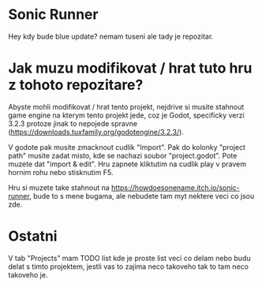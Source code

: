 # Sonic Runner
Hey kdy bude blue update?
nemam tuseni ale tady je repozitar.

# Jak muzu modifikovat / hrat tuto hru z tohoto repozitare?

Abyste mohli modifikovat / hrat tento projekt, nejdrive si musite stahnout game engine na kterym tento projekt jede, coz je Godot,
specificky verzi 3.2.3 protoze jinak to nepojede spravne (https://downloads.tuxfamily.org/godotengine/3.2.3/).

V godote pak musite zmacknout cudlik "Import". Pak do kolonky "project path" musite zadat misto, kde se nachazi soubor "project.godot".
Pote muzete dat "import & edit". Hru zapnete kliktutim na cudlik play v pravem hornim rohu nebo stisknutim F5.

Hru si muzete take stahnout na https://howdoesonename.itch.io/sonic-runner, bude to s mene bugama, ale nebudete tam myt nektere veci co jsou zde.

# Ostatni

V tab "Projects" mam TODO list kde je proste list veci co delam nebo budu delat s timto projektem,
jestli vas to zajima neco takoveho tak to tam neco takoveho je.
